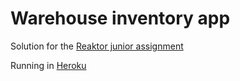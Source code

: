 # Warehouse inventory app

Solution for the [Reaktor junior assignment](https://www.reaktor.com/junior-dev-assignment/)

Running in [Heroku](https://vast-peak-05553.herokuapp.com/) 

